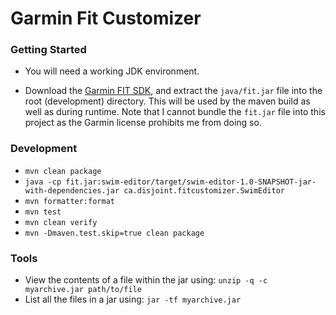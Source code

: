 # Garmin Fit Customizer

### Getting Started
- You will need a working JDK environment.

- Download the [Garmin FIT SDK](https://www.thisisant.com/resources/fit), and
extract the `java/fit.jar` file into the root (development) directory. This
will be used by the maven build as well as during runtime. Note that I cannot
bundle the `fit.jar` file into this project as the Garmin license prohibits me
from doing so.

### Development
- `mvn clean package`
- `java -cp fit.jar:swim-editor/target/swim-editor-1.0-SNAPSHOT-jar-with-dependencies.jar ca.disjoint.fitcustomizer.SwimEditor`
- `mvn formatter:format`
- `mvn test`
- `mvn clean verify`
- `mvn -Dmaven.test.skip=true clean package`

### Tools
- View the contents of a file within the jar using: `unzip -q -c myarchive.jar path/to/file`
- List all the files in a jar using: `jar -tf myarchive.jar`
